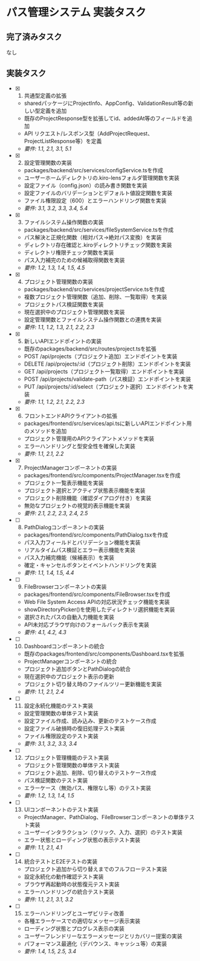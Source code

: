 # パス管理システム 実装タスク

## 完了済みタスク

なし

## 実装タスク

- [x] 1. 共通型定義の拡張
  - sharedパッケージにProjectInfo、AppConfig、ValidationResult等の新しい型定義を追加
  - 既存のProjectResponse型を拡張してid、addedAt等のフィールドを追加
  - API リクエスト/レスポンス型（AddProjectRequest、ProjectListResponse等）を定義
  - _要件: 1.1, 2.1, 3.1, 5.1_

- [x] 2. 設定管理関数の実装
  - packages/backend/src/services/configService.tsを作成
  - ユーザーホームディレクトリの.kiro-lensフォルダ管理関数を実装
  - 設定ファイル（config.json）の読み書き関数を実装
  - 設定ファイルのバリデーションとデフォルト値設定関数を実装
  - ファイル権限設定（600）とエラーハンドリング関数を実装
  - _要件: 3.1, 3.2, 3.3, 3.4, 5.4_

- [x] 3. ファイルシステム操作関数の実装
  - packages/backend/src/services/fileSystemService.tsを作成
  - パス解決と正規化関数（相対パス→絶対パス変換）を実装
  - ディレクトリ存在確認と.kiroディレクトリチェック関数を実装
  - ディレクトリ権限チェック関数を実装
  - パス入力補完のための候補取得関数を実装
  - _要件: 1.2, 1.3, 1.4, 1.5, 4.5_

- [x] 4. プロジェクト管理関数の実装
  - packages/backend/src/services/projectService.tsを作成
  - 複数プロジェクト管理関数（追加、削除、一覧取得）を実装
  - プロジェクトパス検証関数を実装
  - 現在選択中のプロジェクト管理関数を実装
  - 設定管理関数とファイルシステム操作関数との連携を実装
  - _要件: 1.1, 1.2, 1.3, 2.1, 2.2, 2.3_

- [x] 5. 新しいAPIエンドポイントの実装
  - 既存のpackages/backend/src/routes/project.tsを拡張
  - POST /api/projects（プロジェクト追加）エンドポイントを実装
  - DELETE /api/projects/:id（プロジェクト削除）エンドポイントを実装
  - GET /api/projects（プロジェクト一覧取得）エンドポイントを実装
  - POST /api/projects/validate-path（パス検証）エンドポイントを実装
  - PUT /api/projects/:id/select（プロジェクト選択）エンドポイントを実装
  - _要件: 1.1, 1.2, 2.1, 2.2, 2.3_

- [x] 6. フロントエンドAPIクライアントの拡張
  - packages/frontend/src/services/api.tsに新しいAPIエンドポイント用のメソッドを追加
  - プロジェクト管理用のAPIクライアントメソッドを実装
  - エラーハンドリングと型安全性を確保した実装
  - _要件: 1.1, 2.1, 2.2_

- [x] 7. ProjectManagerコンポーネントの実装
  - packages/frontend/src/components/ProjectManager.tsxを作成
  - プロジェクト一覧表示機能を実装
  - プロジェクト選択とアクティブ状態表示機能を実装
  - プロジェクト削除機能（確認ダイアログ付き）を実装
  - 無効なプロジェクトの視覚的表示機能を実装
  - _要件: 2.1, 2.2, 2.3, 2.4, 2.5_

- [ ] 8. PathDialogコンポーネントの実装
  - packages/frontend/src/components/PathDialog.tsxを作成
  - パス入力フィールドとバリデーション機能を実装
  - リアルタイムパス検証とエラー表示機能を実装
  - パス入力補完機能（候補表示）を実装
  - 確定・キャンセルボタンとイベントハンドリングを実装
  - _要件: 1.1, 1.4, 1.5, 4.4_

- [ ] 9. FileBrowserコンポーネントの実装
  - packages/frontend/src/components/FileBrowser.tsxを作成
  - Web File System Access APIの対応状況チェック機能を実装
  - showDirectoryPicker()を使用したディレクトリ選択機能を実装
  - 選択されたパスの自動入力機能を実装
  - API未対応ブラウザ向けのフォールバック表示を実装
  - _要件: 4.1, 4.2, 4.3_

- [ ] 10. Dashboardコンポーネントの統合
  - 既存のpackages/frontend/src/components/Dashboard.tsxを拡張
  - ProjectManagerコンポーネントの統合
  - プロジェクト追加ボタンとPathDialogの統合
  - 現在選択中のプロジェクト表示の更新
  - プロジェクト切り替え時のファイルツリー更新機能を実装
  - _要件: 1.1, 2.1, 2.4_

- [ ] 11. 設定永続化機能のテスト実装
  - 設定管理関数の単体テスト実装
  - 設定ファイル作成、読み込み、更新のテストケース作成
  - 設定ファイル破損時の復旧処理テスト実装
  - ファイル権限設定のテスト実装
  - _要件: 3.1, 3.2, 3.3, 3.4_

- [ ] 12. プロジェクト管理機能のテスト実装
  - プロジェクト管理関数の単体テスト実装
  - プロジェクト追加、削除、切り替えのテストケース作成
  - パス検証関数のテスト実装
  - エラーケース（無効パス、権限なし等）のテスト実装
  - _要件: 1.2, 1.3, 1.4, 1.5_

- [ ] 13. UIコンポーネントのテスト実装
  - ProjectManager、PathDialog、FileBrowserコンポーネントの単体テスト実装
  - ユーザーインタラクション（クリック、入力、選択）のテスト実装
  - エラー状態とローディング状態の表示テスト実装
  - _要件: 1.1, 2.1, 4.1_

- [ ] 14. 統合テストとE2Eテストの実装
  - プロジェクト追加から切り替えまでのフルフローテスト実装
  - 設定永続化の動作確認テスト実装
  - ブラウザ再起動時の状態復元テスト実装
  - エラーハンドリングの統合テスト実装
  - _要件: 1.1, 2.1, 3.1, 3.2_

- [ ] 15. エラーハンドリングとユーザビリティ改善
  - 各種エラーケースでの適切なメッセージ表示実装
  - ローディング状態とプログレス表示の実装
  - ユーザーフレンドリーなエラーメッセージとリカバリー提案の実装
  - パフォーマンス最適化（デバウンス、キャッシュ等）の実装
  - _要件: 1.4, 1.5, 2.5, 3.4_
